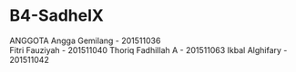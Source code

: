 # B4-SadhelX

ANGGOTA
Angga Gemilang        - 201511036        
Fitri Fauziyah        - 201511040
Thoriq Fadhillah A    - 201511063
Ikbal Alghifary       - 201511042

